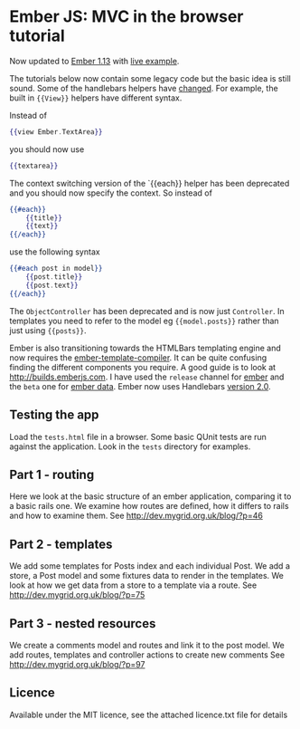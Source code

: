 Ember JS: MVC in the browser tutorial
=====================================

Now updated to [Ember 1.13](http://emberjs.com/blog/2015/06/12/ember-1-13-0-released.html) with [live example](http://ianwdunlop.github.io/ember-js-mvc-blog-tutorial/).

The tutorials below now contain some legacy code but the basic idea is still sound. Some  of the handlebars helpers have [changed](http://emberjs.com/guides/deprecations/). For example, the built in `{{View}}` helpers have different syntax.

Instead of

```handlebars
{{view Ember.TextArea}}
```

you should now use

```handlebars
{{textarea}}
```
The context switching version of the `{{each}} helper has been deprecated and you should now specify the context. So instead of

```handlebars
{{#each}}
    {{title}}
    {{text}}
{{/each}}
```

use the following syntax


```handlebars
{{#each post in model}}
    {{post.title}}
    {{post.text}}
{{/each}}
```

The `ObjectController` has been deprecated and is now just `Controller`. In templates you need to refer to the model eg `{{model.posts}}` rather than just using `{{posts}}`.

Ember is also transitioning towards the HTMLBars templating engine and now requires the [ember-template-compiler](http://builds.emberjs.com/release/ember-template-compiler.js). It can be quite confusing finding the different components you require. A good guide is to look at http://builds.emberjs.com. I have used the `release` channel for [ember](http://builds.emberjs.com/release/ember.js) and the `beta` one for [ember data](http://builds.emberjs.com/beta/ember-data.js).  Ember now uses Handlebars [version 2.0](http://builds.handlebarsjs.com.s3.amazonaws.com/handlebars-v2.0.0.js).

Testing the app
---------------

Load the `tests.html` file in a browser. Some basic QUnit tests are run against the application. Look in the `tests` directory for examples.

Part 1 - routing
----------------

Here we look at the basic structure of an ember application, comparing it to a
basic rails one. We examine how routes are defined, how it differs to rails and 
how to examine them. See http://dev.mygrid.org.uk/blog/?p=46

Part 2 - templates
------------------

We add some templates for Posts index and each individual Post. We add a store,
a Post model and some fixtures data to render in the templates. We look at how
we get data from a store to a template via a route. See http://dev.mygrid.org.uk/blog/?p=75

Part 3 - nested resources
------------------

We create a comments model and routes and link it to the post model. We add routes, templates
and controller actions to create new comments
See http://dev.mygrid.org.uk/blog/?p=97

Licence
-------
Available under the MIT licence, see the attached licence.txt file for details
